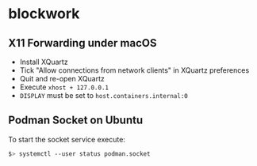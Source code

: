 # blockwork

## X11 Forwarding under macOS

 * Install XQuartz
 * Tick "Allow connections from network clients" in XQuartz preferences
 * Quit and re-open XQuartz
 * Execute `xhost + 127.0.0.1`
 * `DISPLAY` must be set to `host.containers.internal:0`

## Podman Socket on Ubuntu

To start the socket service execute:

```bash
$> systemctl --user status podman.socket
```
